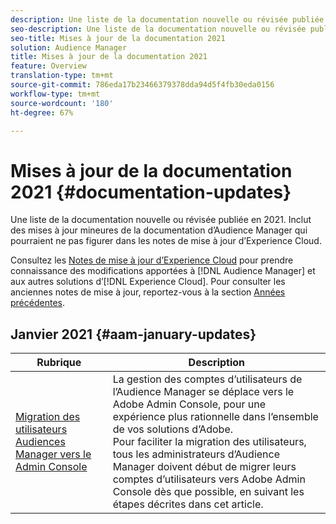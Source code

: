 ```yaml
---
description: Une liste de la documentation nouvelle ou révisée publiée en 2021. Inclut des mises à jour mineures de la documentation d’Audience Manager qui pourraient ne pas figurer dans les notes de mise à jour d’Experience Cloud.
seo-description: Une liste de la documentation nouvelle ou révisée publiée en 2021. Inclut des mises à jour mineures de la documentation d’Audience Manager qui pourraient ne pas figurer dans les notes de mise à jour d’Experience Cloud.
seo-title: Mises à jour de la documentation 2021
solution: Audience Manager
title: Mises à jour de la documentation 2021
feature: Overview
translation-type: tm+mt
source-git-commit: 786eda17b23466379378dda94d5f4fb30eda0156
workflow-type: tm+mt
source-wordcount: '180'
ht-degree: 67%

---
```



# Mises à jour de la documentation 2021 {#documentation-updates}

Une liste de la documentation nouvelle ou révisée publiée en 2021. Inclut des mises à jour mineures de la documentation d’Audience Manager qui pourraient ne pas figurer dans les notes de mise à jour d’Experience Cloud.

Consultez les [Notes de mise à jour d’Experience Cloud](https://docs.adobe.com/content/help/fr-FR/release-notes/experience-cloud/current.html) pour prendre connaissance des modifications apportées à [!DNL Audience Manager] et aux autres solutions d’[!DNL Experience Cloud]. Pour consulter les anciennes notes de mise à jour, reportez-vous à la section [Années précédentes](../docs-updates/docs-2020.md).

## Janvier 2021 {#aam-january-updates}

| Rubrique | Description |
|--- |----|
| [Migration des utilisateurs Audiences Manager vers le Admin Console](/help/using/features/administration/admin-console-migration.md) | La gestion des comptes d’utilisateurs de l’Audience Manager se déplace vers le Adobe Admin Console, pour une expérience plus rationnelle dans l’ensemble de vos solutions d’Adobe. <br> Pour faciliter la migration des utilisateurs, tous les administrateurs d’Audience Manager doivent début de migrer leurs comptes d’utilisateurs vers Adobe Admin Console dès que possible, en suivant les étapes décrites dans cet article. |
